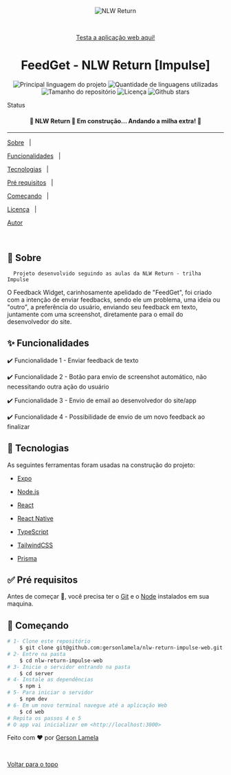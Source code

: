 <div  align="center"  id="top">

<img src="https://i.imgur.com/2LEvaCY.png"  alt="NLW Return" />

  

&#xa0;

  

 <a href="https://nlw-return-impulse-web-snowy-sigma.vercel.app/">Testa a aplicação web aqui!</a> 

</div>

  

<h1  align="center">FeedGet - NLW Return [Impulse]</h1>

  

<p  align="center">

<img  alt="Principal linguagem do projeto"  src="https://img.shields.io/github/languages/top/tfronn/nlw-return?color=56BEB8">

  

<img  alt="Quantidade de linguagens utilizadas"  src="https://img.shields.io/github/languages/count/tfronn/nlw-return?color=56BEB8">

  

<img  alt="Tamanho do repositório"  src="https://img.shields.io/github/repo-size/tfronn/nlw-return?color=56BEB8">

  

<img  alt="Licença"  src="https://img.shields.io/github/license/tfronn/nlw-return?color=56BEB8">

  

<!-- <img alt="Github issues" src="https://img.shields.io/github/issues/tfronn/nlw-return?color=56BEB8" /> -->

  

<!-- <img alt="Github forks" src="https://img.shields.io/github/forks/tfronn/nlw-return?color=56BEB8" /> -->

  

 <img alt="Github stars" src="https://img.shields.io/github/stars/tfronn/nlw-return?color=56BEB8" /> 

</p>

  

 Status

  

<h4 align="center">

🚧 NLW Return 🚀 Em construção... Andando a milha extra! 🚧

</h4>

  

<hr>

  

<p  align="center">

<a  href="#dart-sobre">Sobre</a> &#xa0; | &#xa0;

<a  href="#sparkles-funcionalidades">Funcionalidades</a> &#xa0; | &#xa0;

<a  href="#rocket-tecnologias">Tecnologias</a> &#xa0; | &#xa0;

<a  href="#white_check_mark-pré-requisitos">Pré requisitos</a> &#xa0; | &#xa0;

<a  href="#checkered_flag-começando">Começando</a> &#xa0; | &#xa0;

<a  href="#memo-licença">Licença</a> &#xa0; | &#xa0;

<a  href="https://github.com/gersonlamela"  target="_blank">Autor</a>

</p>

  

<br>

  

## :dart: Sobre ##

	  Projeto desenvolvido seguindo as aulas da NLW Return - trilha Impulse
  
  O Feedback Widget, carinhosamente apelidado de "FeedGet", foi criado com a intenção de enviar feedbacks,
  sendo ele um problema, uma ideia ou "outro", a preferência do usuário, enviando seu feedback em texto, juntamente com uma screenshot, diretamente para o email do desenvolvedor do site.



  

## :sparkles: Funcionalidades ##

  

:heavy_check_mark: Funcionalidade 1 - Enviar feedback de texto

:heavy_check_mark: Funcionalidade 2 -	Botão para envio de screenshot automático, não necessitando outra ação do usuário

:heavy_check_mark: Funcionalidade 3 - Envio de email ao desenvolvedor do site/app

:heavy_check_mark: Funcionalidade 4 - Possibilidade de envio de um novo feedback ao finalizar
  

## :rocket: Tecnologias ##

  

As seguintes ferramentas foram usadas na construção do projeto:

  

- [Expo](https://expo.io/)

- [Node.js](https://nodejs.org/en/)

- [React](https://pt-br.reactjs.org/)

- [React Native](https://reactnative.dev/)

- [TypeScript](https://www.typescriptlang.org/)

- [TailwindCSS](https://tailwindcss.com/)

- [Prisma](https://www.prisma.io/)
  

## :white_check_mark: Pré requisitos ##

  

Antes de começar :checkered_flag:, você precisa ter o [Git](https://git-scm.com) e o [Node](https://nodejs.org/en/) instalados em sua maquina.

  

## :checkered_flag: Começando ##

  

```bash
# 1- Clone este repositório
	$ git clone git@github.com:gersonlamela/nlw-return-impulse-web.git
# 2- Entre na pasta
	$ cd nlw-return-impulse-web
# 3- Inicie o servidor entrando na pasta
	$ cd server
# 4- Instale as dependências
	$ npm i
# 5- Para iniciar o servidor
	$ npm dev
# 6- Em um novo terminal navegue até a aplicação Web
	$ cd web
# Repita os passos 4 e 5
# O app vai inicializar em <http://localhost:3000>
```

  

  

Feito com :heart: por <a  href="https://pt.linkedin.com/in/gersonlamela"  target="_blank">Gerson Lamela</a>

  

&#xa0;

  

<a  href="#top">Voltar para o topo</a>
